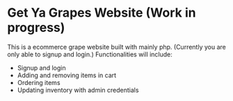 # Get Ya Grapes Website (Work in progress)

This is a ecommerce grape website built with mainly php. (Currently you are only able to signup and login.) 
Functionalities will include: 
* Signup and login
* Adding and removing items in cart
* Ordering items 
* Updating inventory with admin credentials